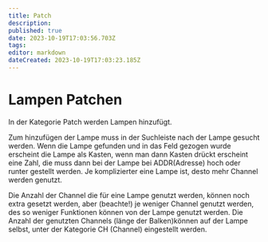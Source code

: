 ```yaml
---
title: Patch
description: 
published: true
date: 2023-10-19T17:03:56.703Z
tags: 
editor: markdown
dateCreated: 2023-10-19T17:03:23.185Z
---
```


# Lampen Patchen
In der Kategorie Patch werden Lampen hinzufügt.

Zum hinzufügen der Lampe muss in der Suchleiste nach der Lampe gesucht werden. Wenn die Lampe gefunden und in das Feld gezogen wurde erscheint die Lampe als Kasten, wenn man dann Kasten drückt erscheint eine Zahl, die muss dann bei der Lampe bei ADDR(Adresse) hoch oder runter gestellt werden. 
Je komplizierter eine Lampe ist, desto mehr Channel werden genutzt. 

Die Anzahl der Channel die für eine Lampe genutzt werden, können noch extra gesetzt werden, aber (beachte!) je weniger Channel genutzt werden, des so weniger Funktionen können von der Lampe genutzt werden.
Die Anzahl der genutzten Channels (länge der Balken)können auf der Lampe selbst, unter der Kategorie CH (Channel) eingestellt werden. 
